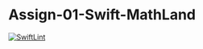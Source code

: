 # Assign-01-Swift-MathLand
[![SwiftLint](https://github.com/ICS4U-Programming-MelodyB/Assign-01-Swift-MathLand/workflows/SwiftLint/badge.svg)](https://github.com/ICS4U-Programming-MelodyB/Assign-01-Swift-MathLand/actions)
